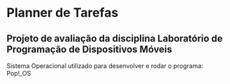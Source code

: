 # Planner de Tarefas
## Projeto de avaliação da disciplina Laboratório de Programação de Dispositivos Móveis

Sistema Operacional utilizado para desenvolver e rodar o programa: Pop!_OS


